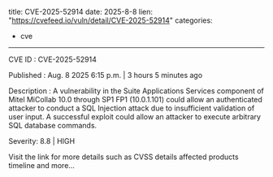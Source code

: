  
title: CVE-2025-52914
date: 2025-8-8
lien: "https://cvefeed.io/vuln/detail/CVE-2025-52914"
categories:
  - cve
---

CVE ID : CVE-2025-52914

Published :  Aug. 8
2025
6:15 p.m. | 3 hours
5 minutes ago

Description : A vulnerability in the Suite Applications Services component of Mitel MiCollab 10.0 through SP1 FP1 (10.0.1.101) could allow an authenticated attacker to conduct a SQL Injection attack due to insufficient validation of user input. A successful exploit could allow an attacker to execute arbitrary SQL database commands.

Severity: 8.8 | HIGH

Visit the link for more details
such as CVSS details
affected products
timeline
and more...
